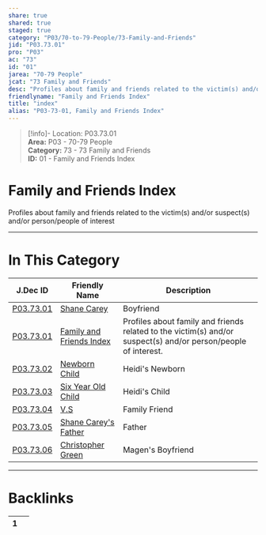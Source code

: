 ```yaml
---  
share: true  
shared: true  
staged: true  
category: "P03/70-to-79-People/73-Family-and-Friends"  
jid: "P03.73.01"  
pro: "P03"  
ac: "73"  
id: "01"  
jarea: "70-79 People"  
jcat: "73 Family and Friends"  
desc: "Profiles about family and friends related to the victim(s) and/or suspect(s) and/or person/people of interest."  
friendlyname: "Family and Friends Index"  
title: "index"  
alias: "P03-73-01, Family and Friends Index"  
---  
```

>[!info]- Location: P03.73.01  
>**Area:** P03 - 70-79 People  
>**Category:** 73 - 73 Family and Friends  
>**ID:** 01 - Family and Friends Index  
  
# Family and Friends Index  
  
Profiles about family and friends related to the victim(s) and/or suspect(s) and/or person/people of interest  
   
  
  
---  
# In This Category  
  
| J.Dec ID                                                                                                 | Friendly Name                                                                                                       | Description                                                                                                    |  
| -------------------------------------------------------------------------------------------------------- | ------------------------------------------------------------------------------------------------------------------- | -------------------------------------------------------------------------------------------------------------- |  
| [P03.73.01](./01-Shane-Carey.md#)         | [Shane Carey](./01-Shane-Carey.md#)                  | Boyfriend                                                                                                      |  
| [P03.73.01](index.md#)                  | [Family and Friends Index](index.md#)              | Profiles about family and friends related to the victim(s) and/or suspect(s) and/or person/people of interest. |  
| [P03.73.02](./02-Newborn-Child.md#)       | [Newborn Child](./02-Newborn-Child.md#)              | Heidi's Newborn                                                                                                |  
| [P03.73.03](./03-Six-Year-Old-Child.md#)  | [Six Year Old Child](./03-Six-Year-Old-Child.md#)    | Heidi's Child                                                                                                  |  
| [P03.73.04](./04-VS.md#)                  | [V.S](./04-VS.md#)                                   | Family Friend                                                                                                  |  
| [P03.73.05](./05-Shane-Careys-Father.md#) | [Shane Carey's Father](./05-Shane-Careys-Father.md#) | Father                                                                                                         |  
| [P03.73.06](./06-Christopher-Green.md#)   | [Christopher Green](./06-Christopher-Green.md#)      | Magen's Boyfriend                                                                                              |  
  
  
---  
# Backlinks  
<div><table class="dataview table-view-table"><thead class="table-view-thead"><tr class="table-view-tr-header"><th class="table-view-th"><span></span><span class="dataview small-text">1</span></th><th class="table-view-th"><span></span></th></tr></thead><tbody class="table-view-tbody"></tbody></table></div>